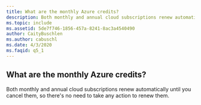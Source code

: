 ```yaml
---
title: What are the monthly Azure credits?
description: Both monthly and annual cloud subscriptions renew automatically until you cancel them, so there's no need to take any action to renew...
ms.topic: include
ms.assetid: 5de7f746-1856-457a-8241-8ac3a4540490
author: CaityBuschlen
ms.author: cabuschl
ms.date: 4/3/2020
ms.faqid: q5_1
---
```


## What are the monthly Azure credits?

Both monthly and annual cloud subscriptions renew automatically until you cancel them, so there's no need to take any action to renew them.
